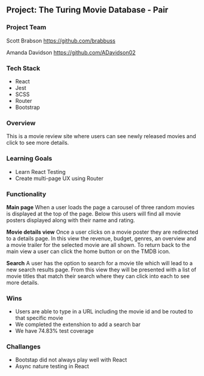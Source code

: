 ## Project: The Turing Movie Database - Pair

### Project Team
Scott Brabson
https://github.com/brabbuss

Amanda Davidson
https://github.com/ADavidson02

### Tech Stack
* React
* Jest
* SCSS
* Router
* Bootstrap

### Overview
This is a movie review site where users can see newly released movies and click to see more details. 

### Learning Goals
* Learn React Testing
* Create multi-page UX using Router

### Functionality 
**Main page**
When a user loads the page a carousel of three random movies is displayed at the top of the page. Below this users will find all movie posters displayed along with their name and rating. 

**Movie details view** 
Once a user clicks on a movie poster they are redirected to a details page. In this view the revenue, budget, genres, an overview and a movie trailer for the selected movie are all shown. To return back to the main view a user can click the home button or on the TMDB icon. 

**Search**
A user has the option to search for a movie tile which will lead to a new search results page. From this view they will be presented with a list of movie titles that match their search where they can click into each to see more details. 

### Wins
* Users are able to type in a URL including the movie id and be routed to that specific movie
* We completed the extenshion to add a search bar
* We have 74.83% test coverage

### Challanges
* Bootstap did not always play well with React
* Async nature testing in React










